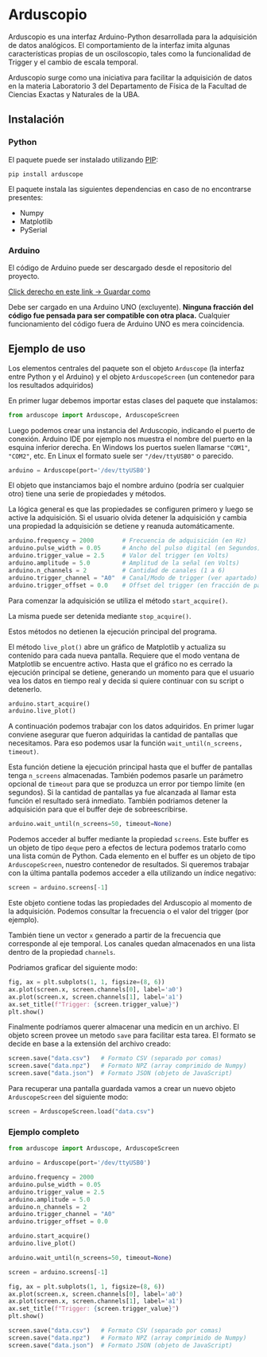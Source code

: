# Arduscopio

Arduscopio es una interfaz Arduino-Python desarrollada para la adquisición de datos analógicos. El comportamiento de la interfaz imita algunas características propias de un osciloscopio, tales como la funcionalidad de Trigger y el cambio de escala temporal.

Arduscopio surge como una iniciativa para facilitar la adquisición de datos en la materia Laboratorio 3 del Departamento de Física de la Facultad de Ciencias Exactas y Naturales de la UBA.

## Instalación

### Python

El paquete puede ser instalado utilizando [PIP](https://pypi.org/project/arduscope):

```
pip install arduscope
```

El paquete instala las siguientes dependencias en caso de no encontrarse presentes: 
  - Numpy
  - Matplotlib
  - PySerial

### Arduino

El código de Arduino puede ser descargado desde el repositorio del proyecto.

[Click derecho en este link -> Guardar como](https://raw.githubusercontent.com/alemazzeo/arduscope/main/arduscope/arduscope.ino)

Debe ser cargado en una Arduino UNO (excluyente).
**Ninguna fracción del código fue pensada para ser compatible con otra placa.**
Cualquier funcionamiento del código fuera de Arduino UNO es mera coincidencia.

## Ejemplo de uso

Los elementos centrales del paquete son el objeto `Arduscope` (la interfaz entre Python y el Arduino)
y el objeto `ArduscopeScreen` (un contenedor para los resultados adquiridos)

En primer lugar debemos importar estas clases del paquete que instalamos:

```python
from arduscope import Arduscope, ArduscopeScreen
```

Luego podemos crear una instancia del Arduscopio, indicando el puerto de conexión.
Arduino IDE por ejemplo nos muestra el nombre del puerto en la esquina inferior derecha.
En Windows los puertos suelen llamarse `"COM1"`, `"COM2"`, etc.
En Linux el formato suele ser `"/dev/ttyUSB0"` o parecido.

```python
arduino = Arduscope(port='/dev/ttyUSB0')
```

El objeto que instanciamos bajo el nombre arduino (podría ser cualquier otro) tiene
una serie de propiedades y métodos.

La lógica general es que las propiedades se configuren primero y luego se active la adquisición.
Si el usuario olvida detener la adquisición y cambia una propiedad la adquisición se detiene y reanuda automáticamente.

```python
arduino.frequency = 2000        # Frecuencia de adquisición (en Hz)
arduino.pulse_width = 0.05      # Ancho del pulso digital (en Segundos)
arduino.trigger_value = 2.5     # Valor del trigger (en Volts)
arduino.amplitude = 5.0         # Amplitud de la señal (en Volts)
arduino.n_channels = 2          # Cantidad de canales (1 a 6)
arduino.trigger_channel = "A0"  # Canal/Modo de trigger (ver apartado)
arduino.trigger_offset = 0.0    # Offset del trigger (en fracción de pantalla)
```

Para comenzar la adquisición se utiliza el método `start_acquire()`.

La misma puede ser detenida mediante `stop_acquire()`.

Estos métodos no detienen la ejecución principal del programa.

El método `live_plot()` abre un gráfico de Matplotlib y actualiza su contenido
para cada nueva pantalla. Requiere que el modo ventana de Matplotlib se encuentre activo.
Hasta que el gráfico no es cerrado la ejecución principal se detiene, generando un momento
para que el usuario vea los datos en tiempo real y decida si quiere continuar con su script o detenerlo.

```python
arduino.start_acquire()
arduino.live_plot()
```

A continuación podemos trabajar con los datos adquiridos.
En primer lugar conviene asegurar que fueron adquiridas la cantidad de pantallas que necesitamos.
Para eso podemos usar la función `wait_until(n_screens, timeout)`.

Esta función detiene la ejecución principal hasta que el buffer de pantallas tenga `n_screens` almacenadas.
También podemos pasarle un parámetro opcional de `timeout` para que se produzca un error por tiempo límite (en segundos).
Si la cantidad de pantallas ya fue alcanzada al llamar esta función el resultado será inmediato.
También podriamos detener la adquisición para que el buffer deje de sobreescribirse.

```python
arduino.wait_until(n_screens=50, timeout=None)
```

Podemos acceder al buffer mediante la propiedad `screens`. 
Este buffer es un objeto de tipo `deque` pero a efectos de lectura podemos tratarlo como una lista común de Python.
Cada elemento en el buffer es un objeto de tipo `ArduscopeScreen`, nuestro contenedor de resultados.
Si queremos trabajar con la última pantalla podemos acceder a ella utilizando un índice negativo:

```python
screen = arduino.screens[-1]
```

Este objeto contiene todas las propiedades del Arduscopio al momento de la adquisición.
Podemos consultar la frecuencia o el valor del trigger (por ejemplo).

También tiene un vector `x` generado a partir de la frecuencia que corresponde al eje temporal.
Los canales quedan almacenados en una lista dentro de la propiedad `channels`.

Podriamos graficar del siguiente modo:

```python
fig, ax = plt.subplots(1, 1, figsize=(8, 6))
ax.plot(screen.x, screen.channels[0], label='a0')
ax.plot(screen.x, screen.channels[1], label='a1')
ax.set_title(f"Trigger: {screen.trigger_value}")
plt.show()
```

Finalmente podríamos querer almacenar una medicin en un archivo.
El objeto screen provee un metodo `save` para facilitar esta tarea.
El formato se decide en base a la extensión del archivo creado:

```python
screen.save("data.csv")   # Formato CSV (separado por comas)
screen.save("data.npz")   # Formato NPZ (array comprimido de Numpy)
screen.save("data.json")  # Formato JSON (objeto de JavaScript)
```

Para recuperar una pantalla guardada vamos a crear un nuevo objeto `ArduscopeScreen` del siguiente modo:

```python
screen = ArduscopeScreen.load("data.csv")
```


### Ejemplo completo

```python
from arduscope import Arduscope, ArduscopeScreen

arduino = Arduscope(port='/dev/ttyUSB0')

arduino.frequency = 2000
arduino.pulse_width = 0.05
arduino.trigger_value = 2.5
arduino.amplitude = 5.0
arduino.n_channels = 2
arduino.trigger_channel = "A0"
arduino.trigger_offset = 0.0

arduino.start_acquire()
arduino.live_plot()

arduino.wait_until(n_screens=50, timeout=None)

screen = arduino.screens[-1]

fig, ax = plt.subplots(1, 1, figsize=(8, 6))
ax.plot(screen.x, screen.channels[0], label='a0')
ax.plot(screen.x, screen.channels[1], label='a1')
ax.set_title(f"Trigger: {screen.trigger_value}")
plt.show()

screen.save("data.csv")   # Formato CSV (separado por comas)
screen.save("data.npz")   # Formato NPZ (array comprimido de Numpy)
screen.save("data.json")  # Formato JSON (objeto de JavaScript)

```
